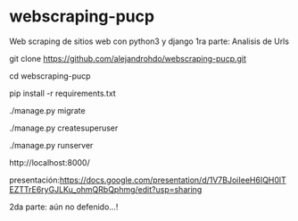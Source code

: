 # webscraping-pucp
Web scraping de sitios web con python3 y django
1ra parte: Analisis de Urls

git clone https://github.com/alejandrohdo/webscraping-pucp.git

cd webscraping-pucp

pip install -r requirements.txt

./manage.py migrate

./manage.py createsuperuser

./manage.py runserver

http://localhost:8000/

presentación:https://docs.google.com/presentation/d/1V7BJoiIeeH6IQH0lTEZTTrE6ryGJLKu_ohmQRbQphmg/edit?usp=sharing

2da parte: aún no defenido...!

